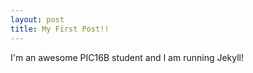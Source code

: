 ```yaml
---
layout: post
title: My First Post!! 
---
```

I'm an awesome PIC16B student and I am running       Jekyll! 